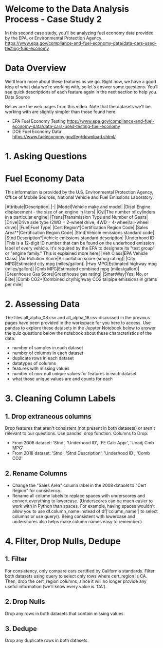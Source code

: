 # Welcome to the Data Analysis Process - Case Study 2

In this second case study, you'll be analyzing fuel economy data provided by the EPA, or Environmental Protection Agency.
https://www.epa.gov/compliance-and-fuel-economy-data/data-cars-used-testing-fuel-economy

# Data Overview

We'll learn more about these features as we go. Right now, we have a good idea of what data we're working with, so let's answer some questions. You'll see quick descriptions of each feature again in the next section to help you.
Data Source

Below are the web pages from this video. Note that the datasets we'll be working with are slightly simpler than those found here.

*    EPA Fuel Economy Testing https://www.epa.gov/compliance-and-fuel-economy-data/data-cars-used-testing-fuel-economy
*    DOE Fuel Economy Data https://www.fueleconomy.gov/feg/download.shtml/


# 1. Asking Questions
# Fuel Economy Data

This information is provided by the U.S. Environmental Protection Agency, Office of Mobile Sources, National Vehicle and Fuel Emissions Laboratory.

|Attribute|Description| |-| |Model|Vehicle make and model| |Displ|Engine displacement - the size of an engine in liters| |Cyl|The number of cylinders in a particular engine| |Trans|Transmission Type and Number of Gears| |Drive|Drive axle type (2WD = 2-wheel drive, 4WD = 4-wheel/all-wheel drive)| |Fuel|Fuel Type| |Cert Region*|Certification Region Code| |Sales Area**|Certification Region Code| |Stnd|Vehicle emissions standard code| |Stnd Description*|Vehicle emissions standard description| |Underhood ID |This is a 12-digit ID number that can be found on the underhood emission label of every vehicle. It's required by the EPA to designate its "test group" or "engine family." This is explained more here| |Veh Class|EPA Vehicle Class| |Air Pollution Score|Air pollution score (smog rating)| |City MPG|Estimated city mpg (miles/gallon)| |Hwy MPG|Estimated highway mpg (miles/gallon)| |Cmb MPG|Estimated combined mpg (miles/gallon)| |Greenhouse Gas Score|Greenhouse gas rating| |SmartWay|Yes, No, or Elite| |Comb CO2*|Combined city/highway CO2 tailpipe emissions in grams per mile|
  
  

# 2. Assessing Data

The files all_alpha_08.csv and all_alpha_18.csv discussed in the previous pages have been provided in the workspace for you here to access. Use pandas to explore these datasets in the Jupyter Notebook below to answer the quiz questions below the notebook about these characteristics of the data:

*    number of samples in each dataset
*   number of columns in each dataset
*  duplicate rows in each dataset
* datatypes of columns
*    features with missing values
*    number of non-null unique values for features in each dataset
*    what those unique values are and counts for each


# 3. Cleaning Column Labels
## 1. Drop extraneous columns

Drop features that aren't consistent (not present in both datasets) or aren't relevant to our questions. Use pandas' drop function.
Columns to Drop:

*    From 2008 dataset: 'Stnd', 'Underhood ID', 'FE Calc Appr', 'Unadj Cmb MPG'
*    From 2018 dataset: 'Stnd', 'Stnd Description', 'Underhood ID', 'Comb CO2'

## 2. Rename Columns

*    Change the "Sales Area" column label in the 2008 dataset to "Cert Region" for consistency.
*    Rename all column labels to replace spaces with underscores and convert everything to lowercase. (Underscores can be much easier to work with in Python than spaces. For example, having spaces wouldn't allow you to use df.column_name instead of df['column_name'] to select columns or use query(). Being consistent with lowercase and underscores also helps make column names easy to remember.)



# 4. Filter, Drop Nulls, Dedupe
## 1. Filter

For consistency, only compare cars certified by California standards. Filter both datasets using query to select only rows where cert_region is CA. Then, drop the cert_region columns, since it will no longer provide any useful information (we'll know every value is 'CA').

## 2. Drop Nulls
Drop any rows in both datasets that contain missing values.

## 3. Dedupe
Drop any duplicate rows in both datasets. 



